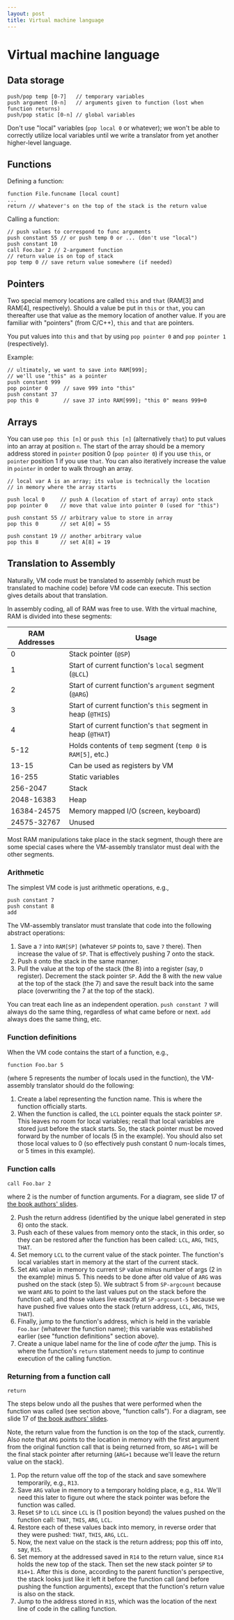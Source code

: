 ```yaml
---
layout: post
title: Virtual machine language
---
```


# Virtual machine language

## Data storage

```
push/pop temp [0-7]   // temporary variables
push argument [0-n]   // arguments given to function (lost when function returns)
push/pop static [0-n] // global variables
```

Don't use "local" variables (`pop local 0` or whatever); we won't be able to correctly utilize local variables until we write a translator from yet another higher-level language.

## Functions

Defining a function:

```
function File.funcname [local count]
...
return // whatever's on the top of the stack is the return value
```

Calling a function:

```
// push values to correspond to func arguments
push constant 55 // or push temp 0 or ... (don't use "local")
push constant 10
call Foo.bar 2 // 2-argument function
// return value is on top of stack
pop temp 0 // save return value somewhere (if needed)
```

## Pointers

Two special memory locations are called `this` and `that` (RAM[3] and RAM[4], respectively). Should a value be put in `this` or `that`, you can thereafter use that value as the memory location of another value. If you are familiar with "pointers" (from C/C++), `this` and `that` are pointers.

You put values into `this` and `that` by using `pop pointer 0` and `pop pointer 1` (respectively).

Example:

```
// ultimately, we want to save into RAM[999];
// we'll use "this" as a pointer
push constant 999
pop pointer 0     // save 999 into "this"
push constant 37
pop this 0        // save 37 into RAM[999]; "this 0" means 999+0
```

## Arrays

You can use `pop this [n]` or `push this [n]` (alternatively `that`) to put values into an array at position `n`. The start of the array should be a memory address stored in `pointer` position 0 (`pop pointer 0`) if you use `this`, or `pointer` position 1 if you use `that`. You can also iteratively increase the value in `pointer` in order to walk through an array.

```
// local var A is an array; its value is technically the location
// in memory where the array starts

push local 0     // push A (location of start of array) onto stack
pop pointer 0    // move that value into pointer 0 (used for "this")

push constant 55 // arbitrary value to store in array
pop this 0       // set A[0] = 55

push constant 19 // another arbitrary value
pop this 8       // set A[8] = 19
```

## Translation to Assembly

Naturally, VM code must be translated to assembly (which must be translated to machine code) before VM code can execute. This section gives details about that translation.

In assembly coding, all of RAM was free to use. With the virtual machine, RAM is divided into these segments:

| RAM Addresses | Usage |
|---------------|-------|
| 0 | Stack pointer (`@SP`)
| 1 | Start of current function's `local` segment (`@LCL`) |
| 2 | Start of current function's `argument` segment (`@ARG`) |
| 3 | Start of current function's `this` segment in heap (`@THIS`) |
| 4 | Start of current function's `that` segment in heap (`@THAT`) |
| 5-12 | Holds contents of `temp` segment (`temp 0` is `RAM[5]`, etc.) |
| 13-15 | Can be used as registers by VM |
| 16-255 | Static variables |
| 256-2047 | Stack |
| 2048-16383 | Heap |
| 16384-24575 | Memory mapped I/O (screen, keyboard) |
| 24575-32767 | Unused |

Most RAM manipulations take place in the stack segment, though there are some special cases where the VM-assembly translator must deal with the other segments.

### Arithmetic

The simplest VM code is just arithmetic operations, e.g.,

```
push constant 7
push constant 8
add
```

The VM-assembly translator must translate that code into the following abstract operations:

1. Save a `7` into `RAM[SP]` (whatever `SP` points to, save `7` there). Then increase the value of `SP`. That is effectively pushing 7 onto the stack.
2. Push `8` onto the stack in the same manner.
3. Pull the value at the top of the stack (the 8) into a register (say, `D` register). Decrement the stack pointer `SP`. Add the 8 with the new value at the top of the stack (the 7) and save the result back into the same place (overwriting the 7 at the top of the stack).

You can treat each line as an independent operation. `push constant 7` will always do the same thing, regardless of what came before or next. `add` always does the same thing, etc.

### Function definitions

When the VM code contains the start of a function, e.g.,

```
function Foo.bar 5
```

(where 5 represents the number of locals used in the function), the VM-assembly translator should do the following:

1. Create a label representing the function name. This is where the function officially starts.
2. When the function is called, the `LCL` pointer equals the stack pointer `SP`. This leaves no room for local variables; recall that local variables are stored just before the stack starts. So, the stack pointer must be moved forward by the number of locals (5 in the example). You should also set those local values to 0 (so effectively push constant 0 num-locals times, or 5 times in this example).

### Function calls

```
call Foo.bar 2
```

where 2 is the number of function arguments. For a diagram, see slide 17 of [the book authors' slides](http://www.nand2tetris.org/lectures/PDF/lecture%2008%20virtual%20machine%20II.pdf).

2. Push the return address (identified by the unique label generated in step 6) onto the stack.
3. Push each of these values from memory onto the stack, in this order, so they can be restored after the function has been called: `LCL`, `ARG`, `THIS`, `THAT`.
4. Set memory `LCL` to the current value of the stack pointer. The function's local variables start in memory at the start of the current stack.
5. Set `ARG` value in memory to current `SP` value minus number of args (2 in the example) minus 5. This needs to be done after old value of `ARG` was pushed on the stack (step 5). We subtract 5 from `SP-argcount` because we want `ARG` to point to the last values put on the stack before the function call, and those values live exactly at `SP-argcount-5` because we have pushed five values onto the stack (return address, `LCL`, `ARG`, `THIS`, `THAT`).
6. Finally, jump to the function's address, which is held in the variable `Foo.bar` (whatever the function name); this variable was established earlier (see "function definitions" section above).
7. Create a unique label name for the line of code *after* the jump. This is where the function's `return` statement needs to jump to continue execution of the calling function.


### Returning from a function call

```
return
```

The steps below undo all the pushes that were performed when the function was called (see section above, "function calls"). For a diagram, see slide 17 of [the book authors' slides](http://www.nand2tetris.org/lectures/PDF/lecture%2008%20virtual%20machine%20II.pdf).

Note, the return value from the function is on the top of the stack, currently. Also note that `ARG` points to the location in memory with the first argument from the original function call that is being returned from, so `ARG+1` will be the final stack pointer after returning (`ARG+1` because we'll leave the return value on the stack).

1. Pop the return value off the top of the stack and save somewhere temporarily, e.g., `R13`.
2. Save `ARG` value in memory to a temporary holding place, e.g., `R14`. We'll need this later to figure out where the stack pointer was before the function was called.
2. Reset `SP` to `LCL` since `LCL` is (1 position beyond) the values pushed on the function call: `THAT`, `THIS`, `ARG`, `LCL`.
2. Restore each of these values back into memory, in reverse order that they were pushed: `THAT`, `THIS`, `ARG`, `LCL`.
3. Now, the next value on the stack is the return address; pop this off into, say, `R15`.
4. Set memory at the addressed saved in `R14` to the return value, since `R14` holds the new top of the stack. Then set the new stack pointer `SP` to `R14+1`. After this is done, according to the parent function's perspective, the stack looks just like it left it before the function call (and before pushing the function arguments), except that the function's return value is also on the stack.
5. Jump to the address stored in `R15`, which was the location of the next line of code in the calling function.
